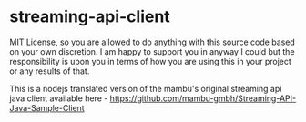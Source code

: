 # streaming-api-client

MIT License, so you are allowed to do anything with this source code based on your own discretion. I am happy to support you in anyway I could but the responsibility is upon you in terms of how you are using this in your project or any results of that.

This is a nodejs translated version of the mambu's original streaming api java client available here - https://github.com/mambu-gmbh/Streaming-API-Java-Sample-Client 
